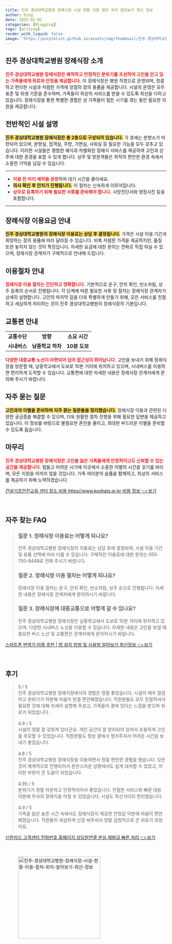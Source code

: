 ```yaml
---
title: 진주 경상대학교병원 장례식장 시설 현황 이용 절차 위치 알아보기 최신 정보
author: bing
date: 2025-02-02
categories: [Blogging]
tags: [writing]
render_with_liquid: false
image: 'https://purplelist.github.io/assets/img/thumbnail/진주-경상대학교병원-장례식장-시설-현황-이용-절차-위치-알아보기-최신-정보.webp'
---
```



<h2 id='진주_경상대학교병원_장례식장_소개'>진주 경상대학교병원 장례식장 소개</h2>

<p><b><span style="color: #ee2323;">진주 경상대학교병원 장례식장은 쾌적하고 안정적인 분위기를 조성하여 고인을 안고 있는 가족들에게 위로와 안정을 제공합니다.</span></b> 이 장례식장은 병원 직영으로 운영되며, 청결하고 편리한 시설과 저렴한 가격에 양질의 장의 용품을 제공합니다. 시설의 운영은 모두 표준 및 위생 기준을 준수하며, 가족들이 최상의 서비스를 받을 수 있도록 최선을 다하고 있습니다. 장례식장을 통한 특별한 경험은 상 가족들이 힘든 시기를 겪는 동안 필요한 지원을 제공합니다.</p>

<h2 id='전반적인_시설_설명'>전반적인 시설 설명</h2>

<p><b><span style="background-color: #ffe066;">진주 경상대학교병원 장례식장은 총 2층으로 구성되어 있습니다.</span></b> 각 층에는 분향소가 마련되어 있으며, 분향실, 접객실, 주방, 가면실, 샤워실 등 필요한 기능을 모두 갖추고 있습니다. 이러한 시설들은 평범한 예식과 차별화된 장례식 서비스를 제공하여 고인과 상주에 대한 존경을 표할 수 있게 합니다. 상주 및 방문객들은 최적의 편안한 환경 속에서 소중한 기억을 남길 수 있습니다.</p>

<hr />

<ul>
    <li><b><span style="color: #ee2323;">이용 전 미리 예약을 권장</span></b>하여 대기 시간을 줄이세요.</li>
    <li><b><span style="background-color: #ffe066;">의사 확인 후 안치가 진행됩니다.</span></b> 이 절차는 신속하게 이루어집니다.</li>
    <li><b><span style="color: #ee2323;">상주로 등록하기 위해 필요한 서류를 준비해야 합니다.</span></b> 사망진단서와 영정사진 등을 포함합니다.</li>
</ul>

<hr />

<h2 id='장례식장_이용요금_안내'>장례식장 이용요금 안내</h2>

<p><b><span style="background-color: #ffe066;">진주 경상대학교병원의 장례식장 이용료는 상담 후 결정됩니다.</span></b> 가격은 시설 이용 기간과 희망하는 장의 용품에 따라 달라질 수 있습니다. 비록 저렴한 가격을 제공하지만, 품질 또한 놓치지 않는 것이 특징입니다. 자세한 요금에 대한 문의는 전화로 직접 하실 수 있으며, 장례식장 관계자가 구체적으로 안내해 드립니다.</p>

<h2 id='이용절차_안내'>이용절차 안내</h2>

<p><b><span style="color: #ee2323;">장례식장 이용 절차는 간단하고 명확합니다.</span></b> 기본적으로 운구, 안치 확인, 빈소차림, 상주 등록의 순서로 진행됩니다. 각 단계에 따른 필요한 서류 및 절차는 장례식장 관계자가 상세히 설명합니다. 고인의 마지막 길을 더욱 특별하게 만들기 위해, 모든 서비스를 친절하고 세심하게 처리하는 것이 진주 경상대학교병원의 장례식장의 기본입니다.</p>

<h2 id='교통편_안내'>교통편 안내</h2>

<table>
    <tr>
        <td style="text-align: center; height: 17px;"><b>교통수단</b></td>
        <td style="text-align: center; height: 17px;"><b>방향</b></td>
        <td style="text-align: center; height: 17px;"><b>소요 시간</b></td>
    </tr>
    <tr>
        <td style="text-align: center; height: 17px;"><b>시내버스</b></td>
        <td style="text-align: center; height: 17px;"><b>남중학교 하차</b></td>
        <td style="text-align: center; height: 17px;"><b>10분 도보</b></td>
    </tr>
</table>

<p><b><span style="color: #ee2323;">다양한 대중교통 노선이 마련되어 있어 접근성이 뛰어납니다.</span></b> 고인을 보내기 위해 장례식장을 방문할 때, 남중학교에서 도보로 10분 거리에 위치하고 있으며, 시내버스를 이용하면 편리하게 도착할 수 있습니다. 교통편에 대한 자세한 내용은 장례식장 관계자에게 문의해 주시기 바랍니다.</p>

<h2 id='자주_묻는_질문'>자주 묻는 질문</h2>

<p><b><span style="background-color: #ffe066;">고인과의 이별을 준비하며 자주 묻는 질문들을 정리했습니다.</span></b> 장례식장 이용과 관련된 다양한 궁금증을 해결할 수 있으며, 더욱 원활한 절차 진행을 위해 필요한 답변을 제공하고 있습니다. 이 정보를 바탕으로 불필요한 혼란을 줄이고, 최대한 부드러운 이별을 준비할 수 있도록 돕습니다.</p>

<h2 id='마무리'>마무리</h2>

<p><b><span style="color: #ee2323;">진주 경상대학교병원 장례식장은 고인을 잃은 가족들에게 안정적이고도 신뢰할 수 있는 공간을 제공합니다.</span></b> 힘들고 어려운 시기에 이곳에서 소중한 이별의 시간을 갖기를 바라며, 모든 지원을 아끼지 않을 것입니다. 가족 여러분의 슬픔을 함께하고, 최상의 서비스를 제공하기 위해 노력하겠습니다.</p>


<p><a class="click-button" title="건설기초안전교육 센터 장소 비용 https//www.koshats.or.kr 비용 정보" href="https://purplelist.github.io/posts/%EA%B1%B4%EC%84%A4%EA%B8%B0%EC%B4%88%EC%95%88%EC%A0%84%EA%B5%90%EC%9C%A1-%EC%84%BC%ED%84%B0-%EC%9E%A5%EC%86%8C-%EB%B9%84%EC%9A%A9-httpswww.koshats.or.kr-%EB%B9%84%EC%9A%A9-%EC%A0%95%EB%B3%B4/" rel="dofollow">건설기초안전교육 센터 장소 비용 https//www.koshats.or.kr 비용 정보 👈 보기</a></p><br>
<h2 id='자주_찾는_FAQ'>자주 찾는 FAQ</h2>
<div itemscope="" itemtype="https://schema.org/FAQPage"> 
<blockquote> 
<div itemscope="" itemprop="mainEntity" itemtype="https://schema.org/Question"> 
<h3 itemprop="name">질문 1. 장례식장 이용료는 어떻게 되나요?</h3> 
<div itemscope="" itemprop="acceptedAnswer" itemtype="https://schema.org/Answer"> 
<span itemprop="text"> 
<p>진주 경상대학교병원 장례식장의 이용료는 상담 후에 결정되며, 시설 이용 기간 및 용품 선택에 따라 다를 수 있습니다. 구체적인 이용료에 대한 문의는 055-750-8448로 전화 주시기 바랍니다.</p> 
</span> 
</div> 
</div> 

<div itemscope="" itemprop="mainEntity" itemtype="https://schema.org/Question"> 
<h3 itemprop="name">질문 2. 장례식장 이용 절차는 어떻게 되나요?</h3> 
<div itemscope="" itemprop="acceptedAnswer" itemtype="https://schema.org/Answer"> 
<span itemprop="text"> 
<p>장례식장 이용 절차는 운구, 안치 확인, 빈소차림, 상주 순으로 진행됩니다. 자세한 내용은 장례식장 관계자에게 문의하시기 바랍니다.</p> 
</span> 
</div> 
</div> 

<div itemscope="" itemprop="mainEntity" itemtype="https://schema.org/Question"> 
<h3 itemprop="name">질문 3. 장례식장에 대중교통으로 어떻게 갈 수 있나요?</h3> 
<div itemscope="" itemprop="acceptedAnswer" itemtype="https://schema.org/Answer"> 
<span itemprop="text"> 
<p>진주 경상대학교병원 장례식장은 남중학교에서 도보로 10분 거리에 위치하고 있으며, 다양한 시내버스 노선을 이용할 수 있습니다. 자세한 내용은 고인을 보낼 때 필요한 버스 노선 및 교통편은 관계자에게 문의하시기 바랍니다.</p> 
</span> 
</div> 
</div> 
</blockquote> 
</div>
<p><a class="click-button" title="스마트폰 번역기 어플 추천 | 앱 설치 방법 및 사용법 알아보기 최신정보" href="https://purplelist.github.io/posts/%EC%8A%A4%EB%A7%88%ED%8A%B8%ED%8F%B0-%EB%B2%88%EC%97%AD%EA%B8%B0-%EC%96%B4%ED%94%8C-%EC%B6%94%EC%B2%9C-%EC%95%B1-%EC%84%A4%EC%B9%98-%EB%B0%A9%EB%B2%95-%EB%B0%8F-%EC%82%AC%EC%9A%A9%EB%B2%95-%EC%95%8C%EC%95%84%EB%B3%B4%EA%B8%B0-%EC%B5%9C%EC%8B%A0%EC%A0%95%EB%B3%B4/" rel="dofollow">스마트폰 번역기 어플 추천 | 앱 설치 방법 및 사용법 알아보기 최신정보 👈 보기</a></p><br>
<h2 id='후기'>후기</h2>
<div itemscope itemtype="https://schema.org/Product">
  <blockquote>
  <div itemprop="review" itemscope itemtype="https://schema.org/Review">
      <div itemprop="reviewRating" itemscope itemtype="https://schema.org/Rating"> <span itemprop="ratingValue">5</span> / <span itemprop="bestRating">5</span> </div>
      <span itemprop="reviewBody">진주 경상대학교병원 장례식장에서의 경험은 정말 좋았습니다. 시설이 매우 깔끔하고 분위기가 차분해 마음이 한결 편안해졌습니다. 직원분들도 모두 친절하셔서 필요한 것에 대해 자세히 설명해 주셨고, 가족들이 곁에 있다는 느낌을 받으며 위로가 되었습니다.</span>
  </div>
  <br>
  <div itemprop="review" itemscope itemtype="https://schema.org/Review">
      <div itemprop="reviewRating" itemscope itemtype="https://schema.org/Rating"> <span itemprop="ratingValue">4.9</span> / <span itemprop="bestRating">5</span> </div>
      <span itemprop="reviewBody">시설이 정말 잘 갖춰져 있더군요. 개인 공간이 잘 분리되어 있어서 조용하게 고인을 추모할 수 있었습니다. 직원분들도 항상 곁에서 챙겨주셔서 어려운 시간을 보내기 좋았습니다.</span>
  </div>
  <br>
  <div itemprop="review" itemscope itemtype="https://schema.org/Review">
      <div itemprop="reviewRating" itemscope itemtype="https://schema.org/Rating"> <span itemprop="ratingValue">4.8</span> / <span itemprop="bestRating">5</span> </div>
      <span itemprop="reviewBody">진주 경상대학교병원 장례식장을 이용하면서 정말 편안한 경험을 했습니다. 모든 것이 체계적으로 진행되어서 혼란스러운 상황에서도 쉽게 대처할 수 있었고, 이러한 부분이 큰 도움이 되었습니다.</span>
  </div>
  <br>
  <div itemprop="review" itemscope itemtype="https://schema.org/Review">
      <div itemprop="reviewRating" itemscope itemtype="https://schema.org/Rating"> <span itemprop="ratingValue">4.95</span> / <span itemprop="bestRating">5</span> </div>
      <span itemprop="reviewBody">분위기가 정말 차분하고 안정적이어서 좋았습니다. 친절한 서비스와 빠른 대응 덕분에 무사히 장례식을 마칠 수 있었습니다. 시설도 최신식이라 편리했습니다.</span>
  </div>
  <br>
  <div itemprop="review" itemscope itemtype="https://schema.org/Review">
      <div itemprop="reviewRating" itemscope itemtype="https://schema.org/Rating"> <span itemprop="ratingValue">4.9</span> / <span itemprop="bestRating">5</span> </div>
      <span itemprop="reviewBody">가족을 잃은 슬픈 시간 속에서도 장례식장이 제공한 안정감 덕분에 마음이 편안해졌습니다. 직원들이 세심하게 신경 써주셔서 정말 감정적으로 큰 위로가 되었어요.</span>
  </div>
  </blockquote>
</div>
<p><a class="click-button" title="신한카드 고객센터 전화번호 홈페이지 상담원연결 분실 재발급 빠른 처리" href="https://purplelist.github.io/posts/%EC%8B%A0%ED%95%9C%EC%B9%B4%EB%93%9C-%EA%B3%A0%EA%B0%9D%EC%84%BC%ED%84%B0-%EC%A0%84%ED%99%94%EB%B2%88%ED%98%B8-%ED%99%88%ED%8E%98%EC%9D%B4%EC%A7%80-%EC%83%81%EB%8B%B4%EC%9B%90%EC%97%B0%EA%B2%B0-%EB%B6%84%EC%8B%A4-%EC%9E%AC%EB%B0%9C%EA%B8%89-%EB%B9%A0%EB%A5%B8-%EC%B2%98%EB%A6%AC/" rel="dofollow">신한카드 고객센터 전화번호 홈페이지 상담원연결 분실 재발급 빠른 처리 👈 보기</a></p><br>
<figure class="image"><img src="https://purplelist.github.io/assets/img/thumbnail/진주-경상대학교병원-장례식장-시설-현황-이용-절차-위치-알아보기-최신-정보.webp" alt="진주-경상대학교병원-장례식장-시설-현황-이용-절차-위치-알아보기-최신-정보" width="256" height="256"></figure>